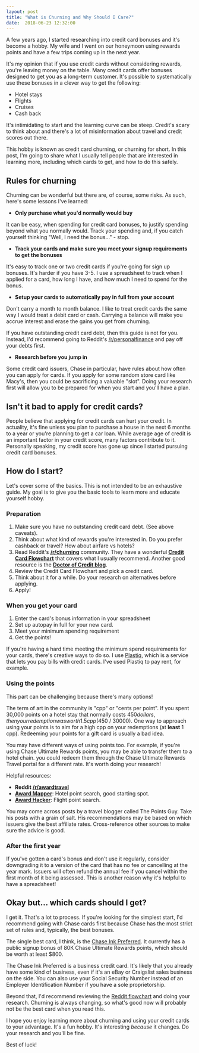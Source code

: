 ```yaml
---
layout: post
title: "What is Churning and Why Should I Care?"
date:  2018-06-23 12:32:00
---
```


A few years ago, I started researching into credit card bonuses and it's become
a hobby. My wife and I went on our honeymoon using
rewards points and have a few trips coming up in the next year.

It's my opinion that if you use credit cards without considering rewards,
you're leaving money on the table. Many credit cards offer bonuses designed to
get you as a long-term customer. It's possible to systematically use these
bonuses in a clever way to get the following:

* Hotel stays
* Flights
* Cruises
* Cash back

It's intimidating to start and the learning curve can be steep. Credit's scary
to think about and there's a lot of misinformation about travel and credit
scores out there.

This hobby is known as credit card churning, or churning for short.
In this post, I'm going to share what I usually tell people that are interested
in learning more, including which cards to get, and how to do this safely.

## Rules for churning

Churning can be wonderful but there are, of course, some
risks. As such, here's some lessons I've learned:

* **Only purchase what you'd normally would buy**

It can be easy, when spending for credit card bonuses, to justify spending
beyond what you normally would. Track your spending
and, if you catch yourself thinking "Well, I need the bonus..." - stop.

* **Track your cards and make sure you meet your signup requirements to get the bonuses**

It's easy to track one or two credit cards if you're going for sign up bonuses.
It's harder if you have 3-5. I use a spreadsheet to track when I applied for
a card, how long I have, and how much I need to spend for the bonus.

* **Setup your cards to automatically pay in full from your account**

Don't carry a month to month balance. I like to treat credit cards the same way
I would treat a debit card or cash. Carrying a balance will make you accrue
interest and erase the gains you get from churning.

If you have outstanding credit card debt, then this guide is not for you. Instead,
I'd recommend going to Reddit's
[/r/personalfinance](https://www.reddit.com/r/personalfinance/) and pay off your
debts first.

* **Research before you jump in**

Some credit card issuers, Chase in particular, have rules about how often you
can apply for cards. If you apply for some random store card like Macy's, then
you could be sacrificing a valuable "slot". Doing your research first will allow
you to be prepared for when you start and you'll have a plan.

## Isn't it bad to apply for credit cards?

People believe that applying for credit cards can hurt your credit. In
actuality, it's fine unless you plan to purchase a house in the
next 6 months to a year or you're planning to get a car loan. While average age of
credit is an important factor in your credit score, many factors contribute to
it. Personally speaking, my credit score has gone up since I started pursuing credit
card bonuses.

## How do I start?

Let's cover some of the basics. This is not intended to be an exhaustive guide.
My goal is to give you the basic tools to learn more and educate yourself hobby.

### Preparation

1. Make sure you have no outstanding credit card debt. (See above caveats).
2. Think about what kind of rewards you're interested in. Do you prefer cashback
   or travel? How about airfare vs hotels?
3. Read Reddit's **[/r/churning](https://www.reddit.com/r/churning)** community.
   They have a wonderful **[Credit Card
   Flowchart](https://www.reddit.com/r/churning/comments/6wzkwj/faq_credit_card_recommendation_flowchart/)**
   that covers what I usually recommend. Another good resource is the **[Doctor of
   Credit blog](https://www.doctorofcredit.com)**.
4. Review the Credit Card Flowchart and pick a credit card.
5. Think about it for a while. Do your research on alternatives before applying.
6. Apply!

### When you get your card

1. Enter the card's bonus information in your spreadsheet
2. Set up autopay in full for your new card.
3. Meet your minimum spending requirement
4. Get the points!

If you're having a hard time meeting the minimum spend requirements for your
cards, there's creative ways to do so. I use [Plastiq](http://plastiq.com/),
which is a service that lets you pay bills with
credit cards. I've used Plastiq to pay rent, for example.

### Using the points

This part can be challenging because there's many options!

The term of art in the community is "cpp" or "cents per point". If you spent
30,000 points on a hotel stay that normally costs $450 dollars, then your
redemption was worth 1.5 cpp ($450 / 30000). One way to approach using your
points is to aim for a high cpp on your redemptions (at **least** 1 cpp).
Redeeming your points for a gift card is usually a bad idea.

You may have different ways of using points too. For example, if you're using
Chase Ultimate Rewards points, you may be able to transfer them to a hotel
chain. you could redeem them through the Chase Ultimate Rewards Travel portal
for a different rate. It's worth doing your research!

Helpful resources:

* **Reddit [/r/awardtravel](https://www.reddit.com/r/awardtravel/)**
* **[Award Mapper](http://www.awardmapper.com/)**: Hotel point search, good starting
    spot.
* **[Award Hacker](https://www.awardhacker.com/)**: Flight point search.

You may come across posts by a travel blogger called The Points Guy. Take his
posts with a grain of salt. His recommendations may be based on which issuers
give the best affiliate rates. Cross-reference other sources to make sure the
advice is good.

### After the first year

If you've gotten a card's bonus and don't use it regularly,
consider downgrading it to a version of the card that has no fee or cancelling
at the year mark. Issuers will often refund the annual fee if you cancel within
the first month of it being assessed. This is another reason why it's helpful to
have a spreadsheet!

## Okay but... which cards should I get?

I get it. That's a lot to process. If you're looking for the simplest start, I'd
recommend going with Chase cards first because Chase has the most strict set of
rules and, typically, the best bonuses.

The single best card, I think, is the
[Chase Ink
Preferred](https://creditcards.chase.com/small-business-credit-cards/ink-business-preferred).
It currently has a public signup bonus of 80K Chase Ultimate Rewards points,
which should be worth at least $800.

The Chase Ink Preferred is a business
credit card. It's likely that you already have some kind of business, even
if it's an eBay or Craigslist sales business on the side. You can also use your
Social Security Number instead of an Employer Identification Number if you have
a sole proprietorship.

Beyond that, I'd recommend reviewing the [Reddit
flowchart](https://www.reddit.com/r/churning/comments/6wzkwj/faq_credit_card_recommendation_flowchart/)
and doing your research. Churning is always changing, so what's good now will
probably not be the best card when you read this.

I hope you enjoy learning more about churning and using your credit cards to
your advantage. It's a fun hobby. It's interesting *because* it changes. Do
your research and you'll be fine.

Best of luck!
